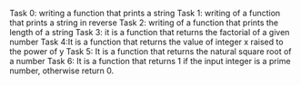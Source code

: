 Task 0: writing a function that prints a string
Task 1: writing of a function that prints a string in reverse
Task 2: writing of a function that prints the length of a string
Task 3: it is a function that returns the factorial of a given number
Task 4:It is a function that returns the value of integer x raised to the power of y
Task 5: It is a function that returns the natural square root of a number
Task 6: It is a function that returns 1 if the input integer is a prime number, otherwise return 0. 
